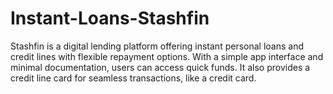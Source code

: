 # Instant-Loans-Stashfin
Stashfin is a digital lending platform offering instant personal loans and credit lines with flexible repayment options. With a simple app interface and minimal documentation, users can access quick funds. It also provides a credit line card for seamless transactions, like a credit card.
